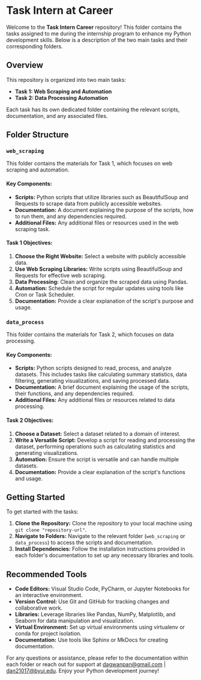 # Task Intern at Career

Welcome to the **Task Intern Career** repository! This folder contains the tasks assigned to me during the internship program to enhance my Python development skills. Below is a description of the two main tasks and their corresponding folders.

## Overview

This repository is organized into two main tasks:

- **Task 1: Web Scraping and Automation**
- **Task 2: Data Processing Automation**

Each task has its own dedicated folder containing the relevant scripts, documentation, and any associated files.

## Folder Structure

### `web_scraping`

This folder contains the materials for Task 1, which focuses on web scraping and automation.

#### Key Components:
- **Scripts:** Python scripts that utilize libraries such as BeautifulSoup and Requests to scrape data from publicly accessible websites.
- **Documentation:** A document explaining the purpose of the scripts, how to run them, and any dependencies required.
- **Additional Files:** Any additional files or resources used in the web scraping task.

#### Task 1 Objectives:
1. **Choose the Right Website:** Select a website with publicly accessible data.
2. **Use Web Scraping Libraries:** Write scripts using BeautifulSoup and Requests for effective web scraping.
3. **Data Processing:** Clean and organize the scraped data using Pandas.
4. **Automation:** Schedule the script for regular updates using tools like Cron or Task Scheduler.
5. **Documentation:** Provide a clear explanation of the script's purpose and usage.

### `data_process`

This folder contains the materials for Task 2, which focuses on data processing.

#### Key Components:
- **Scripts:** Python scripts designed to read, process, and analyze datasets. This includes tasks like calculating summary statistics, data filtering, generating visualizations, and saving processed data.
- **Documentation:** A brief document explaining the usage of the scripts, their functions, and any dependencies required.
- **Additional Files:** Any additional files or resources related to data processing.

#### Task 2 Objectives:
1. **Choose a Dataset:** Select a dataset related to a domain of interest.
2. **Write a Versatile Script:** Develop a script for reading and processing the dataset, performing operations such as calculating statistics and generating visualizations.
3. **Automation:** Ensure the script is versatile and can handle multiple datasets.
4. **Documentation:** Provide a clear explanation of the script's functions and usage.

## Getting Started

To get started with the tasks:
1. **Clone the Repository:** Clone the repository to your local machine using `git clone "repository-url"`.
2. **Navigate to Folders:** Navigate to the relevant folder (`web_scraping` or `data_process`) to access the scripts and documentation.
3. **Install Dependencies:** Follow the installation instructions provided in each folder's documentation to set up any necessary libraries and tools.

## Recommended Tools

- **Code Editors:** Visual Studio Code, PyCharm, or Jupyter Notebooks for an interactive environment.
- **Version Control:** Use Git and GitHub for tracking changes and collaborative work.
- **Libraries:** Leverage libraries like Pandas, NumPy, Matplotlib, and Seaborn for data manipulation and visualization.
- **Virtual Environment:** Set up virtual environments using virtualenv or conda for project isolation.
- **Documentation:** Use tools like Sphinx or MkDocs for creating documentation.

For any questions or assistance, please refer to the documentation within each folder or reach out for support at dagwanpan@gmail.com  | dan21017@byui.edu. Enjoy your Python development journey!
